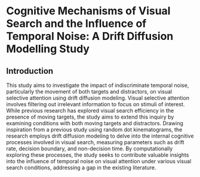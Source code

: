 # Cognitive Mechanisms of Visual Search and the Influence of Temporal Noise: A Drift Diffusion Modelling Study

## Introduction

This study aims to investigate the impact of indiscriminate temporal noise, particularly the movement of both targets and distractors, on visual selective attention using drift diffusion modeling. Visual selective attention involves filtering out irrelevant information to focus on stimuli of interest. While previous research has explored visual search efficiency in the presence of moving targets, the study aims to extend this inquiry by examining conditions with both moving targets and distractors. Drawing inspiration from a previous study using random dot kinematograms, the research employs drift diffusion modeling to delve into the internal cognitive processes involved in visual search, measuring parameters such as drift rate, decision boundary, and non-decision time. By computationally exploring these processes, the study seeks to contribute valuable insights into the influence of temporal noise on visual attention under various visual search conditions, addressing a gap in the existing literature.

